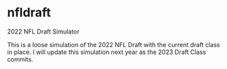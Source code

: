 # nfldraft
2022 NFL Draft Simulator

This is a loose simulation of the 2022 NFL Draft with the current draft class in place. I will update this simulation next year as the 2023 Draft Class commits.
